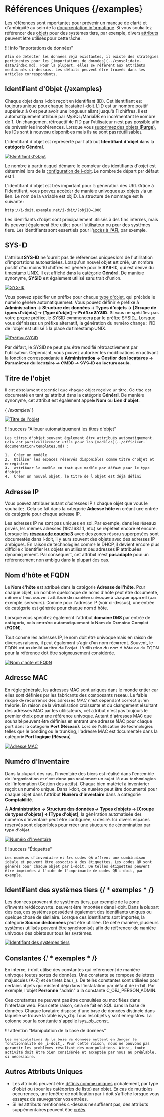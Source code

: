 # Références Uniques {/examples}

Les références sont importantes pour prévenir un manque de clarté et d'ambiguïté au sein de la [documentation informatique](../glossary.md). Si vous souhaitez référencer des [objets](structure-of-the-it-documentation.md) pour des systèmes tiers, par exemple, divers [attributs](../glossary.md) peuvent être utilisés pour cette tâche.

!!! info "Importations de données"

    Afin de détecter les données déjà existantes, il existe des stratégies pertinentes pour les [importations de données](../consolidate-data/index.md). Pour la plupart, elles se réfèrent aux attributs mentionnés ci-dessous. Les détails peuvent être trouvés dans les articles correspondants.

## Identifiant d'Objet {/examples}

Chaque objet dans i-doit reçoit un identifiant (ID). Cet identifiant est toujours unique pour chaque locataire i-doit. L'ID est un nombre positif supérieur à 0 et peut avoir une longueur allant jusqu'à 11 chiffres. Il est automatiquement attribué par MySQL/MariaDB en incrémentant le nombre de 1. Un changement rétroactif de l'ID par l'utilisateur n'est pas possible afin de prévenir les incohérences. Lorsque vous [supprimez des objets (**Purge**)](./life-and-documentation-cycle.md), les IDs sont à nouveau disponibles mais ils ne sont pas réutilisables.

L'identifiant d'objet est représenté par l'attribut **Identifiant d'objet** dans la **catégorie** **Général**.

[![Identifiant d'objet](../assets/images/en/basics/unique-references/1-ur.png)](../assets/images/en/basics/unique-references/1-ur.png)

Le nombre à partir duquel démarre le compteur des identifiants d'objet est déterminé lors de la [configuration de i-doit](../installation/manual-installation/setup.md). Le nombre de départ par défaut est 1.

L'identifiant d'objet est très important pour la génération des URI. Grâce à l'identifiant, vous pouvez accéder de manière univoque aux objets via un lien. Le nom de la variable est objID. La structure de nommage est la suivante :

    http://i-doit.example.net/i-doit/?objID=1000

Les identifiants d'objet sont principalement utilisés à des fins internes, mais ils peuvent également être utiles pour l'utilisateur ou pour des systèmes tiers. Les identifiants sont essentiels pour l'[accès à l'API,](../i-doit-pro-add-ons/api/index.md) par exemple.

## SYS-ID

L'attribut **SYS-ID** ne fournit pas de références uniques lors de l'utilisation d'importations automatisées. Lorsqu'un nouvel objet est créé, un nombre positif d'au moins 10 chiffres est généré pour le **SYS-ID**, qui est dérivé du [timestamp UNIX](https://de.wikipedia.org/wiki/Unixzeit). Il est affiché dans la catégorie **Général**. De manière synonyme, **SYSID** est également utilisé sans trait d'union.


[![SYS-ID](../assets/images/en/basics/unique-references/2-ur.png)](../assets/images/en/basics/unique-references/2-ur.png)

Vous pouvez spécifier un préfixe pour chaque [type d'objet](structure-of-the-it-documentation.md), qui précède le numéro généré automatiquement. Vous pouvez définir le préfixe à **Administration → Structure des données → Types d'objets → [Groupe de types d'objets] → [Type d'objet] → Préfixe SYSID**. Si vous ne spécifiez pas votre propre préfixe, le SYSID commencera par le préfixe SYSID_. Lorsque vous définissez un préfixe alternatif, la génération du numéro change : l'ID de l'objet est utilisé à la place du timestamp UNIX.

[![Préfixe SYSID](../assets/images/en/basics/unique-references/3-ur.png)](../assets/images/en/basics/unique-references/3-ur.png)

Par défaut, le SYSID ne peut pas être modifié rétroactivement par l'utilisateur. Cependant, vous pouvez autoriser les modifications en activant la fonction correspondante à **Administration → Gestion des locataires → Paramètres du locataire → CMDB → SYS-ID en lecture seule**.

## Titre de l'objet

Il est absolument essentiel que chaque objet reçoive un titre. Ce titre est documenté en tant qu'attribut dans la catégorie **Général**. De manière synonyme, cet attribut est également appelé **Nom** ou **Lien d'objet**. 

{ /*examples*/ }

[![Titre de l'objet](../assets/images/en/basics/unique-references/4-ur.png)](../assets/images/en/basics/unique-references/4-ur.png)

!!! success "Allouer automatiquement les titres d'objet"

    Les titres d'objet peuvent également être attribués automatiquement. Cela est particulièrement utile pour les [modèles](../efficient-documentation/templates.md) :

    1.  Créer un modèle
    2.  Utiliser les espaces réservés disponibles comme titre d'objet et enregistrer
    3.  Attribuer le modèle en tant que modèle par défaut pour le type d'objet
    4.  Créer un nouvel objet, le titre de l'objet est déjà défini

## Adresse IP

Vous pouvez attribuer autant d'adresses IP à chaque objet que vous le souhaitez. Cela se fait dans la catégorie **Adresse hôte** en créant une entrée de catégorie pour chaque adresse IP.

Les adresses IP ne sont pas uniques en soi. Par exemple, dans les réseaux privés, les mêmes adresses (192.168.1.1, etc.) se répètent encore et encore. Lorsque les **[réseaux de couche 3](../use-cases/ip-adress-management.md)** avec des zones réseau superposées sont documentés dans i-doit, il y aura souvent des objets avec des adresses IP ambiguës. En raison de technologies comme le DHCP, il devient encore plus difficile d'identifier les objets en utilisant des adresses IP attribuées dynamiquement. Par conséquent, cet attribut n'est **pas adapté** pour un référencement non ambigu dans la plupart des cas.

## Nom d'hôte et FQDN

Le **Nom d'hôte** est attribué dans la catégorie **Adresse de l'hôte**. Pour chaque objet, un nombre quelconque de noms d'hôte peut être documenté, même s'il est souvent attribué de manière univoque à chaque appareil (par exemple, serveurs). Comme pour l'adresse IP (voir ci-dessus), une entrée de catégorie est générée pour chaque nom d'hôte.

Lorsque vous spécifiez également l'attribut **domaine DNS** par entrée de catégorie, cela entraîne automatiquement le Nom de Domaine Complet (**FQDN**).

Tout comme les adresses IP, le nom doit être univoque mais en raison de diverses raisons, il peut également s'agir d'un nom récurrent. Souvent, le FQDN est assimilé au titre de l'objet. L'utilisation du nom d'hôte ou du FQDN pour la référence doit être soigneusement considérée.

[![Nom d'hôte et FQDN](../assets/images/en/basics/unique-references/5-ur.png)](../assets/images/en/basics/unique-references/5-ur.png)

## Adresse MAC

En règle générale, les adresses MAC sont uniques dans le monde entier car elles sont définies par les fabricants des composants réseau. Le faible risque de récurrence des adresses MAC n'est cependant correct qu'en théorie. En raison de la virtualisation croissante et du changement résultant des adresses MAC par les utilisateurs, cet attribut n'est pas toujours le premier choix pour une référence univoque. Autant d'adresses MAC que souhaité peuvent être définies en entrant une adresse MAC pour chaque port dans la catégorie **Port (Réseau)**. Lors de l'utilisation de technologies telles que le bonding ou le trunking, l'adresse MAC est documentée dans la catégorie **Port logique (Réseau)**.

[![Adresse MAC](../assets/images/en/basics/unique-references/6-ur.png)](../assets/images/en/basics/unique-references/6-ur.png)

## Numéro d'Inventaire

Dans la plupart des cas, l'inventaire des biens est réalisé dans l'ensemble de l'organisation et n'est donc pas seulement un sujet lié aux technologies de l'information (Gestion des actifs). Chaque bien matériel à inventorier reçoit un numéro unique. Dans i-doit, ce numéro peut être documenté pour chaque objet dans l'attribut **Numéro d'inventaire** dans la catégorie **Comptabilité**.

À **Administration → Structure des données → Types d'objets → [Groupe de types d'objets] → [Type d'objet]**, la génération automatisée des numéros d'inventaire peut être configurée, si désiré. Ici, divers espaces réservés sont disponibles pour créer une structure de dénomination par type d'objet.

[![Numéro d'Inventaire](../assets/images/en/basics/unique-references/7-ur.png)](../assets/images/en/basics/unique-references/7-ur.png)

!!! success "Étiquettes"

    Les numéros d'inventaire et les codes QR offrent une combinaison idéale et peuvent être associés à des étiquettes. Les codes QR sont générés pour chaque objet par i-doit. De telles étiquettes peuvent être imprimées à l'aide de l'imprimante de codes QR i-doit, par exemple.

## Identifiant des systèmes tiers {/ * exemples * /}

Les données provenant de systèmes tiers, par exemple de la zone d'inventaire/découverte, peuvent être [importées](../consolidate-data/index.md) dans i-doit. Dans la plupart des cas, ces systèmes possèdent également des identifiants uniques ou quelque chose de similaire. Lorsque ces identifiants sont importés, la catégorie **Source de données** peut être utilisée. De cette manière, plusieurs systèmes utilisés peuvent être synchronisés afin de référencer de manière univoque des objets sur tous les systèmes.

[![Identifiant des systèmes tiers](../assets/images/en/basics/unique-references/8-ur.png)](../assets/images/en/basics/unique-references/8-ur.png)

## Constantes {/ * exemples * /}

En interne, i-doit utilise des constantes qui référencent de manière univoque toutes sortes de données. Une constante se compose de lettres majuscules (A-Z) et de tirets bas (\_). De telles constantes sont utilisées pour certains objets qui existent déjà dans l'installation par défaut de i-doit. Par exemple, l'objet **Personne** "admin" a la constante C_OBJ_PERSON_ADMIN.

Ces constantes ne peuvent pas être consultées ou modifiées dans l'interface web. Pour cette raison, cela se fait en SQL dans la base de données. Chaque locataire dispose d'une base de données distincte dans laquelle se trouve la table isys_obj. Tous les objets y sont enregistrés. La colonne pour la constante s'appelle isys_obj_const.

!!! attention "Manipulation de la base de données"

    Les manipulations de la base de données mettent en danger la fonctionnalité de _i-doit_. Pour cette raison, nous ne pouvons pas garantir les problèmes résultant des manipulations. Ainsi, toute activité doit être bien considérée et acceptée par nous au préalable, si nécessaire.

## Autres Attributs Uniques

-   Les attributs peuvent être [définis comme uniques](../efficient-documentation/validation-and-mandatory-fields.md) globalement, par type d'objet ou (pour les catégories de liste) par objet. En cas de multiples occurrences, une fenêtre de notification par i-doit s'affiche lorsque vous essayez de sauvegarder vos entrées.
-   Si les attributs mentionnés ci-dessus ne suffisent pas, des attributs supplémentaires peuvent être [créés](./custom-categories.md).
